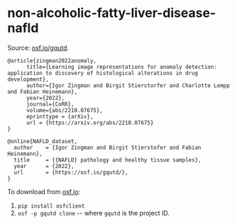 # non-alcoholic-fatty-liver-disease-nafld

Source: [osf.io/gqutd](https://osf.io/gqutd/).

```
@article{zingman2022anomaly,
      title={Learning image representations for anomaly detection: application to discovery of histological alterations in drug development},
      author={Igor Zingman and Birgit Stierstorfer and Charlotte Lempp and Fabian Heinemann},
      year={2022},
      journal={CoRR},
      volume={abs/2210.07675},    
      eprinttype = {arXiv},
      url = {https://arxiv.org/abs/2210.07675}
}
```

```
@online{NAFLD_dataset,
  author    = {Igor Zingman and Birgit Stierstofer and Fabian Heinemann},
  title     = {{NAFLD} pathology and healthy tissue samples},  
  year      = {2022},
  url       = {https://osf.io/gqutd/},   
}
```

To download from [osf.io](https://osf.io): 

1. `pip install osfclient`
2. `osf -p gqutd clone` -- where `gqutd` is the project ID.
